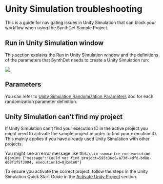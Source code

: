 # Unity Simulation troubleshooting
This is a guide for navigating issues in Unity Simulation that can block your workflow when using the SynthDet Sample Project.

## Run in Unity Simulation window

This section explains the Run in Unity Simulation window and the definitions of the parameters that SynthDet needs to create a Unity Simulation run:

<img src="images/USimRunWindow.PNG" align="middle"/>

## Parameters
You can refer to [Unity Simulation Randomization Parameters](UnitySimulationRandomizationParameters.md) 
doc for each randomization parameter definition.

## Unity Simulation can’t find my project
If Unity Simulation can’t find your execution ID in the active project you might need to activate the sample project in order to find your execution ID. This mainly applies if you have already used Unity Simulation with other projects. 

You might see an error message like this:
`usim summarize run-execution Ojbm1n0
{"message":"Could not find project=595c36c6-a73d-4dfd-bd8e-d68f1f5f3084, executionId=Ojbm1n0"}`

To ensure you activate the correct project, follow the steps in the Unity Simulation Quick Start Guide in the  [Activate Unity Project](https://github.com/Unity-Technologies/Unity-Simulation-Docs/blob/master/doc/quickstart.md#activate-unity-project) section. 

